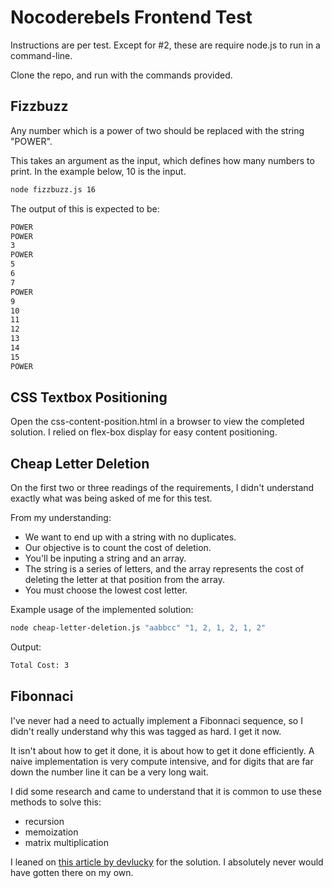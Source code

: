 # Nocoderebels Frontend Test

Instructions are per test. Except for #2, these are require node.js to run in a command-line.

Clone the repo, and run with the commands provided.

## Fizzbuzz

Any number which is a power of two should be replaced with the string "POWER".

This takes an argument as the input, which defines how many numbers to print. In the example below, 10 is the input.

```sh
node fizzbuzz.js 16
```

The output of this is expected to be:

```sh
POWER
POWER
3
POWER
5
6
7
POWER
9
10
11
12
13
14
15
POWER
```

## CSS Textbox Positioning

Open the css-content-position.html in a browser to view the completed solution. I relied on flex-box display for easy content positioning.

## Cheap Letter Deletion

On the first two or three readings of the requirements, I didn't understand exactly what was being asked of me for this test.

From my understanding:

- We want to end up with a string with no duplicates.
- Our objective is to count the cost of deletion.
- You'll be inputing a string and an array. 
- The string is a series of letters, and the array represents the cost of deleting the letter at that position from the array.
- You must choose the lowest cost letter.

Example usage of the implemented solution:

```sh
node cheap-letter-deletion.js "aabbcc" "1, 2, 1, 2, 1, 2"
```
Output:

```sh
Total Cost: 3
```

## Fibonnaci

I've never had a need to actually implement a Fibonnaci sequence, so I didn't really understand why this was tagged as hard. I get it now.

It isn't about how to get it done, it is about how to get it done efficiently. A naive implementation is very compute intensive, and for digits that are far down the number line it can be a very long wait.

I did some research and came to understand that it is common to use these methods to solve this:

- recursion
- memoization
- matrix multiplication

I leaned on [this article by devlucky](https://medium.com/developers-writing/fibonacci-sequence-algorithm-in-javascript-b253dc7e320e) for the solution. I absolutely never would have gotten there on my own.